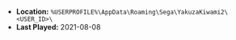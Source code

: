 * **Location:** `%USERPROFILE%\AppData\Roaming\Sega\YakuzaKiwami2\<USER_ID>\`
* **Last Played:** 2021-08-08